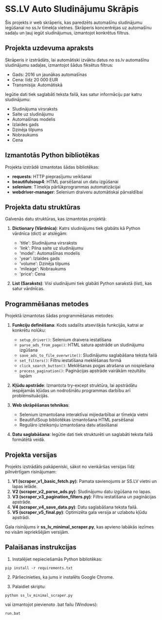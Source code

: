 # SS.LV Auto Sludinājumu Skrāpis

Šis projekts ir web skrāperis, kas paredzēts automašīnu sludinājumu iegūšanai no ss.lv tīmekļa vietnes. Skrāperis koncentrējas uz automašīnu sadaļu un ļauj iegūt sludinājumus, izmantojot konkrētus filtrus.

## Projekta uzdevuma apraksts

Skrāperis ir izstrādāts, lai automātiski izvāktu datus no ss.lv automašīnu sludinājumu sadaļas, izmantojot šādus fiksētus filtrus:
- Gads: 2016 un jaunākas automašīnas
- Cena: līdz 20 000 EUR
- Transmisija: Automātiskā 

Iegūtie dati tiek saglabāti teksta failā, kas satur informāciju par katru sludinājumu:
- Sludinājuma virsraksts
- Saite uz sludinājumu
- Automašīnas modelis
- Izlaides gads
- Dzinēja tilpums
- Nobraukums
- Cena

## Izmantotās Python bibliotēkas

Projekta izstrādē izmantotas šādas bibliotēkas:
- **requests**: HTTP pieprasījumu veikšanai
- **beautifulsoup4**: HTML parsēšanai un datu izgūšanai
- **selenium**: Tīmekļa pārlūkprogrammas automatizācijai
- **webdriver-manager**: Selenium draiveru automātiskai pārvaldībai

## Projekta datu struktūras

Galvenās datu struktūras, kas izmantotas projektā:
1. **Dictionary (Vārdnīca)**: Katrs sludinājums tiek glabāts kā Python vārdnīca (dict) ar atslēgām:
   - 'title': Sludinājuma virsraksts
   - 'link': Pilna saite uz sludinājumu
   - 'model': Automašīnas modelis
   - 'year': Izlaides gads
   - 'volume': Dzinēja tilpums
   - 'mileage': Nobraukums
   - 'price': Cena

2. **List (Saraksts)**: Visi sludinājumi tiek glabāti Python sarakstā (list), kas satur vārdnīcas.

## Programmēšanas metodes

Projektā izmantotas šādas programmēšanas metodes:
1. **Funkciju definēšana**: Kods sadalīts atsevišķās funkcijās, katrai ar konkrētu nolūku:
   - `setup_driver()`: Selenium draivera iestatīšana
   - `parse_ads_from_page()`: HTML satura apstrāde un sludinājumu izgūšana
   - `save_ads_to_file_overwrite()`: Sludinājumu saglabāšana teksta failā
   - `set_filters()`: Filtru iestatīšana meklēšanas formā
   - `click_search_button()`: Meklēšanas pogas atrašana un nospiešana
   - `process_pagination()`: Paginācijas apstrāde vairākām rezultātu lapām

2. **Kļūdu apstrāde**: Izmantota try-except struktūra, lai apstrādātu iespējamās kļūdas un nodrošinātu programmas darbību arī problēmsituācijās.

3. **Web skrāpēšanas tehnikas**:
   - Selenium izmantošana interaktīvai mijiedarbībai ar tīmekļa vietni
   - BeautifulSoup bibliotēkas izmantošana HTML parsēšanai
   - Regulāro izteiksmju izmantošana datu atlasīšanai

4. **Datu saglabāšana**: Iegūtie dati tiek strukturēti un saglabāti teksta failā formātētā veidā.

## Projekta versijas

Projekts izstrādāts pakāpeniski, sākot no vienkāršas versijas līdz pilnvērtīgam risinājumam:

1. **V1 (scraper_v1_basic_fetch.py)**: Pamata savienojums ar SS.LV vietni un lapas ielāde.
2. **V2 (scraper_v2_parse_ads.py)**: Sludinājumu datu izgūšana no lapas.
3. **V3 (scraper_v3_pagination_filters.py)**: Filtru iestatīšana un paginācijas apstrāde.
4. **V4 (scraper_v4_save_data.py)**: Datu saglabāšana teksta failā.
5. **V5 (scraper_v5_final.py)**: Optimizēta gala versija ar uzlabotu kļūdu apstrādi.

Gala risinājums ir **ss_lv_minimal_scraper.py**, kas apvieno labākās iezīmes no visām iepriekšējām versijām.

## Palaišanas instrukcijas

1. Instalējiet nepieciešamās Python bibliotēkas:
```
pip install -r requirements.txt
```

2. Pārliecinieties, ka jums ir instalēts Google Chrome.

3. Palaidiet skriptu:
```
python ss_lv_minimal_scraper.py
```

vai izmantojot pievienoto .bat failu (Windows):
```
run.bat 